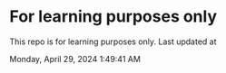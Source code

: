 # For learning purposes only
This repo is for learning purposes only.
Last updated at

Monday, April 29, 2024 1:49:41 AM

